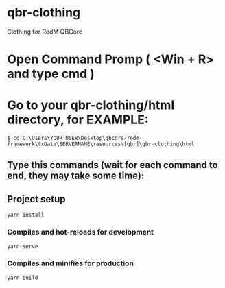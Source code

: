 # qbr-clothing
Clothing for RedM QBCore

# Open Command Promp ( <Win + R> and type cmd )
# Go to your qbr-clothing/html directory, for EXAMPLE:
```
$ cd C:\Users\YOUR_USER\Desktop\qbcore-redm-framework\txData\SERVERNAME\resources\[qbr]\qbr-clothing\html
```
## Type this commands (wait for each command to end, they may take some time):
## Project setup
```
yarn install
```
### Compiles and hot-reloads for development
```
yarn serve
```
### Compiles and minifies for production
```
yarn build
```
